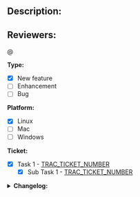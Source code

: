 ## Description:



## Reviewers:

@

**Type:**

- [x] New feature
- [ ] Enhancement
- [ ] Bug

**Platform:**

- [x] Linux
- [ ] Mac
- [ ] Windows

**Ticket:**
- [x] Task 1 - [TRAC_TICKET_NUMBER](https://github.com/TerraMA2/terrama2/issues/)
    - [x] Sub Task 1 - [TRAC_TICKET_NUMBER](https://github.com/TerraMA2/terrama2/issues/)

<details>
<summary><b>Changelog:<b/></summary>

*New feature:*
* Item one
   * Sub item one

*Enhancement:*
* Item one
   * Sub item one

*Bug fix:*
* Item one
   * Sub item one

</details>
